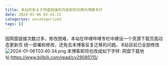 ```yaml
---
title: 本站所有关于网盘链接的内容即将切换为博客专栏
date: 2024-01-06 03:41:21
categories: uncategorized
tags: []
---
```

因网盘链接次数过多，修改困难，本站在哔哩哔哩专栏中建设一个资源下载页面动态更新页
统一部署和修改，还免去本博客反复迁移的问题。
B站目前已全部修改
![2024-01-06T03:40:34.png][1]
本博客即将也改成如下字样:
网盘下载地址:https://www.bilibili.com/read/cv29085115/

  [1]: https://io.nuoyis.net/typecho/uploads/2024/01/276928861.png